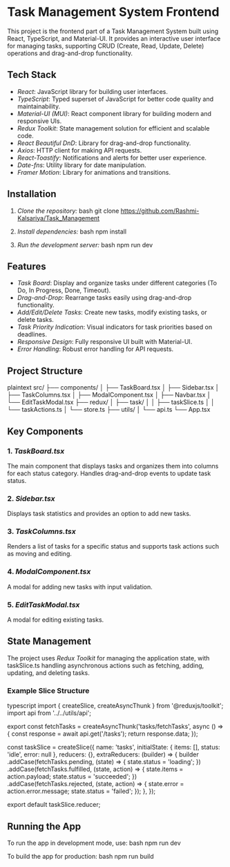 # Task Management System Frontend

This project is the frontend part of a Task Management System built using React, TypeScript, and Material-UI. It provides an interactive user interface for managing tasks, supporting CRUD (Create, Read, Update, Delete) operations and drag-and-drop functionality.

## Tech Stack

- *React*: JavaScript library for building user interfaces.
- *TypeScript*: Typed superset of JavaScript for better code quality and maintainability.
- *Material-UI (MUI)*: React component library for building modern and responsive UIs.
- *Redux Toolkit*: State management solution for efficient and scalable code.
- *React Beautiful DnD*: Library for drag-and-drop functionality.
- *Axios*: HTTP client for making API requests.
- *React-Toastify*: Notifications and alerts for better user experience.
- *Date-fns*: Utility library for date manipulation.
- *Framer Motion*: Library for animations and transitions.

## Installation

1. *Clone the repository:*
   bash
   git clone https://github.com/Rashmi-Kalsariya/Task_Management
   

2. *Install dependencies:*
   bash
   npm install
   

3. *Run the development server:*
   bash
   npm run dev
   

## Features

- *Task Board*: Display and organize tasks under different categories (To Do, In Progress, Done, Timeout).
- *Drag-and-Drop*: Rearrange tasks easily using drag-and-drop functionality.
- *Add/Edit/Delete Tasks*: Create new tasks, modify existing tasks, or delete tasks.
- *Task Priority Indication*: Visual indicators for task priorities based on deadlines.
- *Responsive Design*: Fully responsive UI built with Material-UI.
- *Error Handling*: Robust error handling for API requests.

## Project Structure

plaintext
src/
├── components/
│   ├── TaskBoard.tsx
│   ├── Sidebar.tsx
│   ├── TaskColumns.tsx
│   ├── ModalComponent.tsx
│   ├── Navbar.tsx
│   └── EditTaskModal.tsx
├── redux/
│   ├── task/
│   │   ├── taskSlice.ts
│   │   └── taskActions.ts
│   └── store.ts
├── utils/
│   └── api.ts
└── App.tsx


## Key Components

### 1. *TaskBoard.tsx*
The main component that displays tasks and organizes them into columns for each status category. Handles drag-and-drop events to update task status.

### 2. *Sidebar.tsx*
Displays task statistics and provides an option to add new tasks.

### 3. *TaskColumns.tsx*
Renders a list of tasks for a specific status and supports task actions such as moving and editing.

### 4. *ModalComponent.tsx*
A modal for adding new tasks with input validation.

### 5. *EditTaskModal.tsx*
A modal for editing existing tasks.

## State Management
The project uses *Redux Toolkit* for managing the application state, with taskSlice.ts handling asynchronous actions such as fetching, adding, updating, and deleting tasks.

### Example Slice Structure
typescript
import { createSlice, createAsyncThunk } from '@reduxjs/toolkit';
import api from '../../utils/api';

export const fetchTasks = createAsyncThunk('tasks/fetchTasks', async () => {
  const response = await api.get('/tasks');
  return response.data;
});

const taskSlice = createSlice({
  name: 'tasks',
  initialState: { items: [], status: 'idle', error: null },
  reducers: {},
  extraReducers: (builder) => {
    builder
      .addCase(fetchTasks.pending, (state) => { state.status = 'loading'; })
      .addCase(fetchTasks.fulfilled, (state, action) => {
        state.items = action.payload;
        state.status = 'succeeded';
      })
      .addCase(fetchTasks.rejected, (state, action) => {
        state.error = action.error.message;
        state.status = 'failed';
      });
  },
});

export default taskSlice.reducer;


## Running the App
To run the app in development mode, use:
bash
npm run dev


To build the app for production:
bash
npm run build
